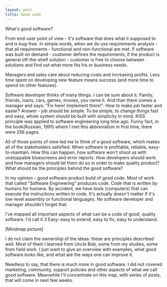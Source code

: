 ```yaml
---
layout: post
title: Good code
---
```

What's good software?

From end-user point of view - it's software that does what it supposed to and is bug-free. In simple words, when we do use requirements analysis - that all requirements - functional and non-functional are met. If software was built on demand - customer defines the requirements, if the product is general off-the-shelf solution - customer is free to choose between solutions and find out what more fits his or business needs. 

Managers and sales care about reducing costs and increasing profits. Less time spent on developing new feature means success (and more time to spend on other features). 

Software developer thinks of many things. I can be sure about it. Family, friends, loans, cars, games, movies, you name it. And than there comes a manager and says: "Fix here! Implement there!". How to make job faster and easier? Answer - job should be simple. To be simple, to change things fast and easy, whole system should be built with simplicity in mind. KISS principle was applied to software engineering long time ago. Funny fact, in the book(Russian, 1991) where I met this abbreviation in first time, there were 256 pages. 

All of those points of view led me to think of a good software, which makes all of the stakeholders satisfied. When software is profitable, reliable, easy-to-maintain. How this can happen, how software won't shoot us with unstoppable bluescreens and error reports. How developers should work and how managers should let them do so in order to make quality product? What should be the principles behind the good software?

In my opinion - good software product build of good code. Most of work that called "Software Engineering" produces code. Code that is written by humans for humans. By accident, we have tools (computers) that can execute the instructions written in code. It's actually doesn't matter if it's low-level assembly or functional languages. No software developer and manager shouldn't forget that.
 
I've mapped all important aspects of what can be a code of good, quality software. I'd call it 3 Easy: easy to extend, easy to fix, easy to understand.

[Mindmap picture]

I do not claim the ownership of the ideas: these are principles described well. Most of them I learned from Uncle Bob, some from my studies, some from field work. I just want to give an overview with examples, what good software looks like, and what are the ways one can improve it. 

Needless to say, that there is much more in good software. I did not covered marketing, community, support policies and other aspects of what we call good software. Meanwhile I'll concentrate on this map, with series of posts, that will come in next few weeks.
